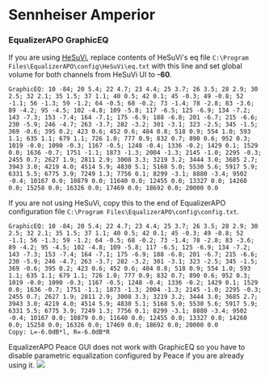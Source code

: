 # Sennheiser Amperior
### EqualizerAPO GraphicEQ
If you are using [HeSuVi](https://sourceforge.net/projects/hesuvi/), replace contents of HeSuVi's eq file `C:\Program Files\EqualizerAPO\config\HeSuVi\eq.txt` with this line and set global volume for both channels from HeSuVi UI to **-60**.
```
GraphicEQ: 10 -84; 20 5.4; 22 4.7; 23 4.4; 25 3.7; 26 3.5; 28 2.9; 30 2.5; 32 2.1; 35 1.5; 37 1.1; 40 0.5; 42 0.1; 45 -0.3; 49 -0.8; 52 -1.1; 56 -1.3; 59 -1.2; 64 -0.5; 68 -0.2; 73 -1.4; 78 -2.8; 83 -3.6; 89 -4.2; 95 -4.5; 102 -4.8; 109 -5.8; 117 -6.5; 125 -6.9; 134 -7.2; 143 -7.3; 153 -7.4; 164 -7.1; 175 -6.9; 188 -6.8; 201 -6.7; 215 -6.6; 230 -5.9; 246 -4.7; 263 -3.7; 282 -3.2; 301 -3.1; 323 -2.5; 345 -1.5; 369 -0.6; 395 0.2; 423 0.6; 452 0.6; 484 0.8; 518 0.9; 554 1.0; 593 1.1; 635 1.1; 679 1.1; 726 1.0; 777 0.9; 832 0.7; 890 0.6; 952 0.3; 1019 -0.0; 1090 -0.3; 1167 -0.5; 1248 -0.4; 1336 -0.2; 1429 0.1; 1529 0.0; 1636 -0.7; 1751 -1.1; 1873 -1.3; 2004 -1.3; 2145 -1.0; 2295 -0.3; 2455 0.7; 2627 1.9; 2811 2.9; 3008 3.3; 3219 3.2; 3444 3.0; 3685 2.7; 3943 3.0; 4219 4.0; 4514 5.9; 4830 5.1; 5168 5.0; 5530 5.6; 5917 5.9; 6331 5.5; 6775 3.9; 7249 1.3; 7756 0.1; 8299 -3.1; 8880 -3.4; 9502 -0.4; 10167 0.0; 10879 0.0; 11640 0.0; 12455 0.0; 13327 0.0; 14260 0.0; 15258 0.0; 16326 0.0; 17469 0.0; 18692 0.0; 20000 0.0
```
If you are not using HeSuVi, copy this to the end of EqualizerAPO configuration file `C:\Program Files\EqualizerAPO\config\config.txt`.
```
GraphicEQ: 10 -84; 20 5.4; 22 4.7; 23 4.4; 25 3.7; 26 3.5; 28 2.9; 30 2.5; 32 2.1; 35 1.5; 37 1.1; 40 0.5; 42 0.1; 45 -0.3; 49 -0.8; 52 -1.1; 56 -1.3; 59 -1.2; 64 -0.5; 68 -0.2; 73 -1.4; 78 -2.8; 83 -3.6; 89 -4.2; 95 -4.5; 102 -4.8; 109 -5.8; 117 -6.5; 125 -6.9; 134 -7.2; 143 -7.3; 153 -7.4; 164 -7.1; 175 -6.9; 188 -6.8; 201 -6.7; 215 -6.6; 230 -5.9; 246 -4.7; 263 -3.7; 282 -3.2; 301 -3.1; 323 -2.5; 345 -1.5; 369 -0.6; 395 0.2; 423 0.6; 452 0.6; 484 0.8; 518 0.9; 554 1.0; 593 1.1; 635 1.1; 679 1.1; 726 1.0; 777 0.9; 832 0.7; 890 0.6; 952 0.3; 1019 -0.0; 1090 -0.3; 1167 -0.5; 1248 -0.4; 1336 -0.2; 1429 0.1; 1529 0.0; 1636 -0.7; 1751 -1.1; 1873 -1.3; 2004 -1.3; 2145 -1.0; 2295 -0.3; 2455 0.7; 2627 1.9; 2811 2.9; 3008 3.3; 3219 3.2; 3444 3.0; 3685 2.7; 3943 3.0; 4219 4.0; 4514 5.9; 4830 5.1; 5168 5.0; 5530 5.6; 5917 5.9; 6331 5.5; 6775 3.9; 7249 1.3; 7756 0.1; 8299 -3.1; 8880 -3.4; 9502 -0.4; 10167 0.0; 10879 0.0; 11640 0.0; 12455 0.0; 13327 0.0; 14260 0.0; 15258 0.0; 16326 0.0; 17469 0.0; 18692 0.0; 20000 0.0
Copy: L=-6.0dB*l, R=-6.0dB*R
```
EqualizerAPO Peace GUI does not work with GraphicEQ so you have to disable parametric equalization configured by Peace if you are already using it.
![](https://raw.githubusercontent.com/jaakkopasanen/AutoEq/master/results/Headphone.com/headphoncecom/onear/Sennheiser%20Amperior/Sennheiser%20Amperior.png)
